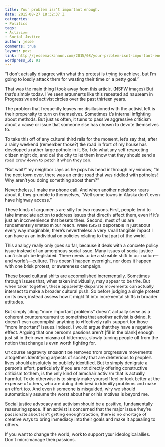 ```yaml
---
title: Your problem isn't important enough.
date: 2015-08-27 18:32:37 Z
categories:
- Politics
tags:
- Activism
- Social Justice
author: jesse
comments: true
layout: post
link: http://jessemackinnon.com/2015/08/your-problem-isnt-important-enough/
wordpress_id: 91
---
```


“I don’t actually disagree with what this protest is trying to achieve, but I’m going to loudly attack them for wasting their time on a petty goal.”

That was the main thing I took away [from this article](http://www.marieclaire.co.uk/news/world/550235/this-picture-sums-up-everything-that-is-wrong-with-go-topless-day.html). (NSFW images) But that’s simply today. I’ve seen arguments like this repeated ad nauseam in Progressive and activist circles over the past thirteen years.

The problem that frequently leaves me disillusioned with the activist left is their propensity to turn on themselves. Sometimes it’s internal infighting about methods. But just as often, it turns to passive aggressive criticism about a cause or issue that someone else has chosen to devote themselves to.

To take this off of any cultural third rails for the moment, let’s say that, after a rainy weekend (remember those?) the road in front of my house has developed a rather large pothole in it. So, I do what any self respecting citizen might do, and call the city to let them know that they should send a road crew down to patch it when they can.

“But wait!” my neighbor says as he pops his head in through my window, “In the next town over, there was an entire road that was riddled with potholes! Why aren’t you doing something about them?”

Nevertheless, I make my phone call. And when another neighbor hears about it, they grumble to themselves, “Well some towns in Alaska don’t even have highway access.”

These kinds of arguments are silly for two reasons. First, people tend to take immediate action to address issues that directly affect them, even if it’s just an inconvenience that besets them. Second, most of us are fundamentally limited in our reach. While ISIS is deplorable in just about every way imaginable, there’s nevertheless a very small tangible impact I can have as an individual on policies relating to that part of the world.

This analogy really only goes so far, because it deals with a concrete policy issue instead of an amorphous social issue. Many issues of social justice can’t simply be legislated. There needs to be a sizeable shift in our nation—and world’s—culture. This doesn’t happen overnight, nor does it happen with one brisk protest, or awareness campaign.

These broad cultural shifts are accomplished incrementally. Sometimes through issues that, when taken individually, may appear to be trite. But when taken together, these apparently disparate movements can actually intersect to make a broader cultural push. So before judging a single protest on its own, instead assess how it might fit into incremental shifts in broader attitudes.

But simply citing “more important problems” doesn’t actually serve as a coherent counterargument to something that another activist is doing. It doesn’t even accomplish anything to effectively rally support for those “more important” issues. Indeed, I would argue that they have a negative effect. Arguing that one person’s passions aren’t [fill in the blank] enough just sit in their own miasma of bitterness, slowly turning people off from the notion that change is even worth fighting for.

Of course negativity shouldn’t be removed from progressive movements altogether. Identifying aspects of society that are deleterious to people’s lives should absolutely be publicly identified. But to simply denigrate a person’s effort, particularly if you are not directly offering constructive criticism to them, is the only kind of armchair activism that is actually harmful. To do otherwise is to simply make yourself feel or look better at the expense of others, who are doing their best to identify problems and make an effort too. And even if someone is misguided, why we should automatically assume the worst about her or his motives is beyond me.

Social justice advocacy and activism should be a positive, fundamentally reassuring space. If an activist is concerned that the major issue they’re passionate about isn’t getting enough traction, there is no shortage of creative ways to bring immediacy into their goals and make it appealing to others.

If you want to change the world, work to support your ideological allies. Don't micromanage their passions.
